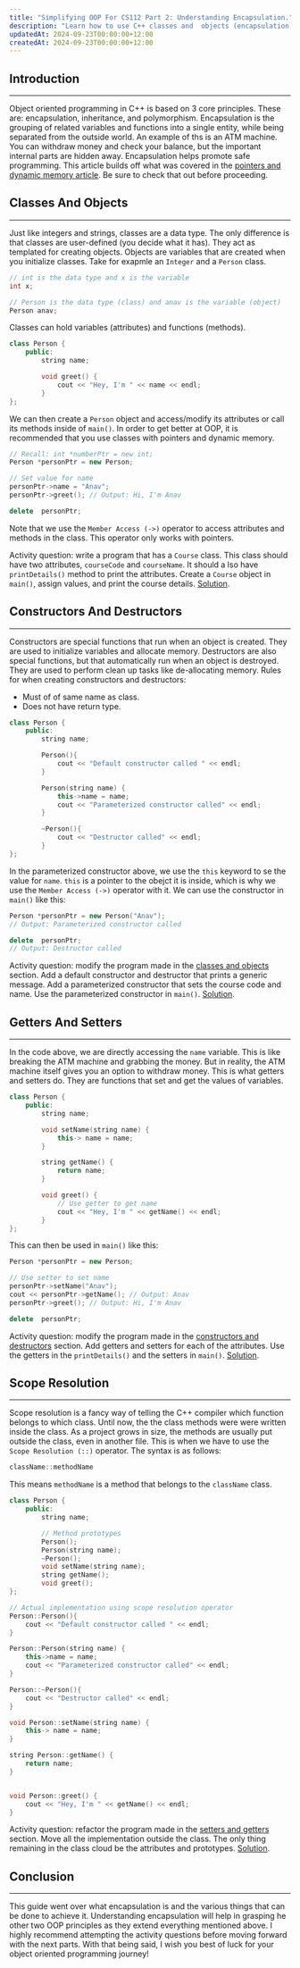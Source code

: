 ```yaml
---
title: "Simplifying OOP For CS112 Part 2: Understanding Encapsulation."
description: "Learn how to use C++ classes and  objects (encapsulation) with code examples, activity questions and free solutions"
updatedAt: 2024-09-23T00:00:00+12:00
createdAt: 2024-09-23T00:00:00+12:00
---
```


## Introduction

---

Object oriented programming in C++ is based on 3 core principles. These are: encapsulation, inheritance, and polymorphism. Encapsulation is the grouping of related variables and functions into a single entity, while being separated from the outside world. An example of ths is an ATM machine. You can withdraw money and check your balance, but the important internal parts are hidden away. Encapsulation helps promote safe programming. This article builds off what was covered in the [pointers and dynamic memory article](https://anav.dev/blogs/simplifying-oop-for-cs112-part-1-pointers-and-dynamic-memory). Be sure to check that out before proceeding.

## Classes And Objects

---

Just like integers and strings, classes are a data type. The only difference is that classes are user-defined (you decide what it has). They act as templated for creating objects. Objects are variables that are created when you initialize classes. Take for exapmle an `Integer` and a `Person` class.

```cpp
// int is the data type and x is the variable
int x;

// Person is the data type (class) and anav is the variable (object)
Person anav;
```

Classes can hold variables (attributes) and functions (methods).

```cpp
class Person {
    public:
        string name;

        void greet() {
            cout << "Hey, I'm " << name << endl;
        }
};
```

We can then create a `Person` object and access/modify its attributes or call its methods inside of `main()`. In order to get better at OOP, it is recommended that you use classes with pointers and dynamic memory.

```cpp
// Recall: int *numberPtr = new int;
Person *personPtr = new Person;

// Set value for name
personPtr->name = "Anav";
personPtr->greet(); // Output: Hi, I'm Anav

delete  personPtr;
```

Note that we use the `Member Access (->)` operator to access attributes and methods in the class. This operator only works with pointers.

Activity question: write a program that has a `Course` class. This class should have two attributes, `courseCode` and `courseName`. It should a lso have `printDetails()` method to print the attributes. Create a `Course` object in `main()`, assign values, and print the course details. [Solution](https://github.com/anav5704/simplifying-oop-for-CS112/blob/main/encapsulation/classes-and-objects.cpp).

## Constructors And Destructors

---

Constructors are special functions that run when an object is created. They are used to initialize variables and allocate memory. Destructors are also special functions, but that automatically run when an object is destroyed. They are used to perform clean up tasks like de-allocating memory. Rules for when creating constructors and destructors:

-   Must of of same name as class.
-   Does not have return type.

```cpp
class Person {
    public:
        string name;

        Person(){
            cout << "Default constructor called " << endl;
        }

        Person(string name) {
            this->name = name;
            cout << "Parameterized constructor called" << endl;
        }

        ~Person(){
            cout << "Destructor called" << endl;
        }
};
```

In the parameterized constructor above, we use the `this` keyword to se the value for `name`. `this` is a pointer to the obejct it is inside, which is why we use the `Member Access (->)` operator with it. We can use the constructor in `main()` like this:

```cpp
Person *personPtr = new Person("Anav");
// Output: Parameterized constructor called

delete  personPtr;
// Output: Destructor called
```

Activity question: modify the program made in the [classes and objects](#classes-and-objects) section. Add a default constructor and destructor that prints a generic message. Add a parameterized constructor that sets the course code and name. Use the parameterized constructor in `main()`. [Solution](https://github.com/anav5704/simplifying-oop-for-CS112/blob/main/encapsulation/constructors-and-destructors.cpp).

## Getters And Setters

---

In the code above, we are directly accessing the `name` variable. This is like breaking the ATM machine and grabbing the money. But in reality, the ATM machine itself gives you an option to withdraw money. This is what getters and setters do. They are functions that set and get the values of variables.

```cpp
class Person {
    public:
        string name;

        void setName(string name) {
            this-> name = name;
        }

        string getName() {
            return name;
        }

        void greet() {
            // Use getter to get name
            cout << "Hey, I'm " << getName() << endl;
        }
};
```

This can then be used in `main()` like this:

```cpp
Person *personPtr = new Person;

// Use setter to set name
personPtr->setName("Anav");
cout << personPtr->getName(); // Output: Anav
personPtr->greet(); // Output: Hi, I'm Anav

delete  personPtr;
```

Activity question: modify the program made in the [constructors and destructors](#getters-and-setters) section. Add getters and setters for each of the attributes. Use the getters in the `printDetails()` and the setters in `main()`. [Solution](https://github.com/anav5704/simplifying-oop-for-CS112/blob/main/encapsulation/getters-and-setters.cpp).

## Scope Resolution

---

Scope resolution is a fancy way of telling the C++ compiler which function belongs to which class. Until now, the the class methods were were written inside the class. As a project grows in size, the methods are usually put outside the class, even in another file. This is when we have to use the `Scope Resolution (::)` operator. The syntax is as follows:

```cpp
className::methodName
```

This means `methodName` is a method that belongs to the `className` class.

```cpp
class Person {
    public:
        string name;

        // Method prototypes
        Person();
        Person(string name);
        ~Person();
        void setName(string name);
        string getName();
        void greet();
};

// Actual implementation using scope resolution operator
Person::Person(){
    cout << "Default constructor called " << endl;
}

Person::Person(string name) {
    this->name = name;
    cout << "Parameterized constructor called" << endl;
}

Person::~Person(){
    cout << "Destructor called" << endl;
}

void Person::setName(string name) {
    this-> name = name;
}

string Person::getName() {
    return name;
}


void Person::greet() {
    cout << "Hey, I'm " << getName() << endl;
}
```

Activity question: refactor the program made in the [setters and getters](#getters-and-setters) section. Move all the implementation outside the class. The only thing remaining in the class cloud be the attributes and prototypes. [Solution](https://github.com/anav5704/simplifying-oop-for-CS112/blob/main/encapsulation/scope-resolution.cpp).

## Conclusion

---

This guide went over what encapsulation is and the various things that can be done to achieve it. Understanding encapsulation will help in grasping he other two OOP principles as they extend everything mentioned above. I highly recommend attempting the activity questions before moving forward with the next parts. With that being said, I wish you best of luck for your object oriented programming journey!
